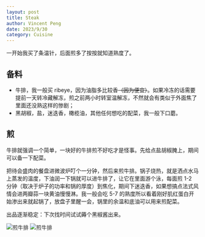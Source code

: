 ```yaml
---
layout: post
title: Steak
author: Vincent Peng
date: 2023/9/30
category: Cuisine
---
```


一开始我买了条温针，后面煎多了按按就知道熟度了。

## 备料

-   牛排，我一般买 ribeye，因为油脂多比较香~~（因为便宜）~~。如果冷冻的话需要提前一天转冷藏解冻，煎之前两小时转室温解冻，不然就会有类似于外面焦了里面还没熟这样的惨剧；
-   黑胡椒，盐，迷迭香，橄榄油，其他任何想吃的配菜，我一般下口蘑。

## 煎

牛排就强调一个简单，一块好的牛排煎不好吃才是怪事。先给点盐胡椒腌上，期间可以备一下配菜。

把待会盛肉的餐盘进微波炉叮个一分钟，然后来煎牛排。锅子烧热，就是洒点水马上蒸发的温度，下油润一下锅就可以进牛排了，让它在里面游个泳，每面煎 1-2 分钟（取决于炉子的功率和锅的厚度）到焦化，期间下迷迭香，如果想搞点法式风情会进两瓣蒜一块黄油慢慢淋。我一般会吃 5-7 的熟度所以看着刚好肌红蛋白开始渗出来就起锅了，放盘子里醒一会，锅里的余温和底油可以用来煎配菜。

出品逐渐稳定：下次找时间试试薅个黑椒酱出来。

![煎牛排]({{site.baseurl}}/assets/photos/cuisine/steak2.jpg)
![煎牛排]({{site.baseurl}}/assets/photos/cuisine/steak1.jpg)